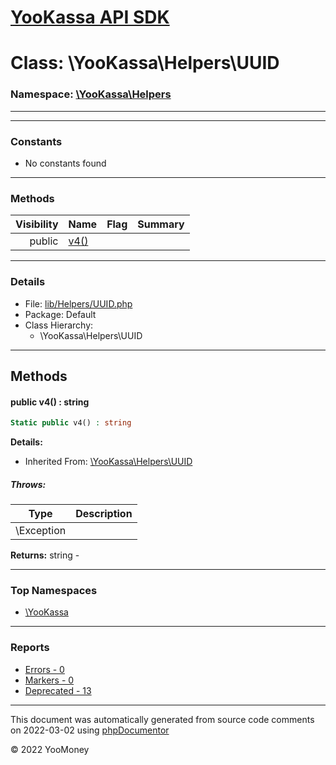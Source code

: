 # [YooKassa API SDK](../home.md)

# Class: \YooKassa\Helpers\UUID
### Namespace: [\YooKassa\Helpers](../namespaces/yookassa-helpers.md)
---

---
### Constants
* No constants found

---
### Methods
| Visibility | Name | Flag | Summary |
| ----------:| ---- | ---- | ------- |
| public | [v4()](../classes/YooKassa-Helpers-UUID.md#method_v4) |  |  |

---
### Details
* File: [lib/Helpers/UUID.php](../../lib/Helpers/UUID.php)
* Package: Default
* Class Hierarchy:
  * \YooKassa\Helpers\UUID

---
## Methods
<a name="method_v4" class="anchor"></a>
#### public v4() : string

```php
Static public v4() : string
```

**Details:**
* Inherited From: [\YooKassa\Helpers\UUID](../classes/YooKassa-Helpers-UUID.md)

##### Throws:
| Type | Description |
| ---- | ----------- |
| \Exception |  |

**Returns:** string - 



---

### Top Namespaces

* [\YooKassa](../namespaces/yookassa.md)

---

### Reports
* [Errors - 0](../reports/errors.md)
* [Markers - 0](../reports/markers.md)
* [Deprecated - 13](../reports/deprecated.md)

---

This document was automatically generated from source code comments on 2022-03-02 using [phpDocumentor](http://www.phpdoc.org/)

&copy; 2022 YooMoney